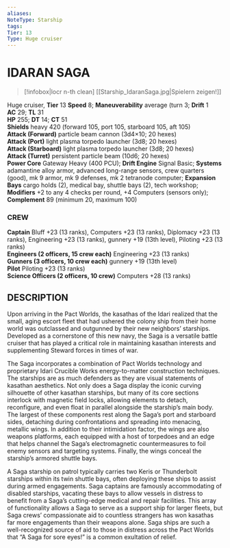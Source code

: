 ```yaml
---
aliases: 
NoteType: Starship
tags: 
Tier: 13
Type: Huge cruiser 
---
```

# IDARAN SAGA
> [!infobox|locr n-th clean]
>  [[Starship_IdaranSaga.jpg|Spielern zeigen!]]
> 
Huge cruiser, **Tier** 13 
**Speed** 8; **Maneuverability** average (turn 3; **Drift** 1  
**AC** 29; **TL** 31  
**HP** 255; **DT** 14; **CT** 51  
**Shields** heavy 420 (forward 105, port 105, starboard 105, aft 105)  
**Attack (Forward)** particle beam cannon (3d4×10; 20 hexes)  
**Attack (Port)** light plasma torpedo launcher (3d8; 20 hexes)  
**Attack (Starboard)** light plasma torpedo launcher (3d8; 20 hexes)  
**Attack (Turret)** persistent particle beam (10d6; 20 hexes)  
**Power Core** Gateway Heavy (400 PCU); **Drift Engine** Signal Basic; **Systems** adamantine alloy armor, advanced long-range sensors, crew quarters (good), mk 9 armor, mk 9 defenses, mk 2 tetranode computer; **Expansion Bays** cargo holds (2), medical bay, shuttle bays (2), tech workshop; **Modifiers** +2 to any 4 checks per round, +4 Computers (sensors only); **Complement** 89 (minimum 20, maximum 100)

### CREW

**Captain** Bluff +23 (13 ranks), Computers +23 (13 ranks), Diplomacy +23 (13 ranks), Engineering +23 (13 ranks), gunnery +19 (13th level), Piloting +23 (13 ranks)  
**Engineers (2 officers, 15 crew each)** Engineering +23 (13 ranks)  
**Gunners (3 officers, 10 crew each)** gunnery +19 (13th level)  
**Pilot** Piloting +23 (13 ranks)  
**Science Officers (2 officers, 10 crew)** Computers +28 (13 ranks)

## DESCRIPTION

Upon arriving in the Pact Worlds, the kasathas of the Idari realized that the small, aging escort fleet that had ushered the colony ship from their home world was outclassed and outgunned by their new neighbors’ starships. Developed as a cornerstone of this new navy, the Saga is a versatile battle cruiser that has played a critical role in maintaining kasathan interests and supplementing Steward forces in times of war.  
  
The Saga incorporates a combination of Pact Worlds technology and proprietary Idari Crucible Works energy-to-matter construction techniques. The starships are as much defenders as they are visual statements of kasathan aesthetics. Not only does a Saga display the iconic curving silhouette of other kasathan starships, but many of its core sections interlock with magnetic field locks, allowing elements to detach, reconfigure, and even float in parallel alongside the starship’s main body. The largest of these components rest along the Saga’s port and starboard sides, detaching during confrontations and spreading into menacing, metallic wings. In addition to their intimidation factor, the wings are also weapons platforms, each equipped with a host of torpedoes and an edge that helps channel the Saga’s electromagnetic countermeasures to foil enemy sensors and targeting systems. Finally, the wings conceal the starship’s armored shuttle bays.  
  
A Saga starship on patrol typically carries two Keris or Thunderbolt starships within its twin shuttle bays, often deploying these ships to assist during armed engagements. Saga captains are famously accommodating of disabled starships, vacating these bays to allow vessels in distress to benefit from a Saga’s cutting-edge medical and repair facilities. This array of functionality allows a Saga to serve as a support ship for larger fleets, but Saga crews’ compassionate aid to countless strangers has won kasathas far more engagements than their weapons alone. Saga ships are such a well-recognized source of aid to those in distress across the Pact Worlds that “A Saga for sore eyes!” is a common exultation of relief.
